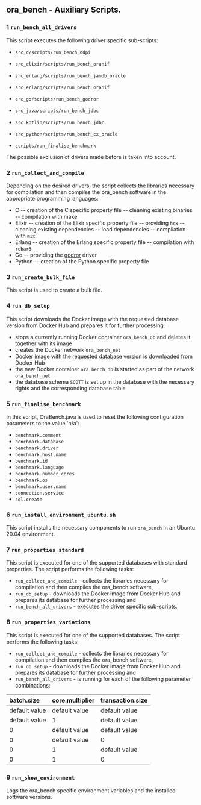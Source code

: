 ## ora_bench - Auxiliary Scripts.

### 1 `run_bench_all_drivers`

This script executes the following driver specific sub-scripts:

- `src_c/scripts/run_bench_odpi`
- `src_elixir/scripts/run_bench_oranif`
- `src_erlang/scripts/run_bench_jamdb_oracle`
- `src_erlang/scripts/run_bench_oranif`
- `src_go/scripts/run_bench_godror`
- `src_java/scripts/run_bench_jdbc`
- `src_kotlin/scripts/run_bench_jdbc`
- `src_python/scripts/run_bench_cx_oracle`

- `scripts/run_finalise_benchmark`

The possible exclusion of drivers made before is taken into account.

### 2 `run_collect_and_compile`

Depending on the desired drivers, the script collects the libraries necessary for compilation and then compiles the ora_bench software in the appropriate programming languages: 

- C
-- creation of the C specific property file
-- cleaning existing binaries
-- compilation with make  
- Elixir
-- creation of the Elixir specific property file
-- providing `hex`
-- cleaning existing dependencies
-- load dependencies
-- compilation with `mix`  
- Erlang
-- creation of the Erlang specific property file
-- compilation with `rebar3`
- Go
-- providing the [godror](https://github.com/godror/godror) driver
- Python
-- creation of the Python specific property file

### 3 `run_create_bulk_file`

This script is used to create a bulk file.

### 4 `run_db_setup`

This script downloads the Docker image with the requested database version from Docker Hub and prepares it for further processing:

- stops a currently running Docker container `ora_bench_db` and deletes it together with its image
- creates the Docker network `ora_bench_net`
- Docker image with the requested database version is downloaded from Docker Hub
- the new Docker container `ora_bench_db` is started as part of the network `ora_bench_net`
- the database schema `SCOTT` is set up in the database with the necessary rights and the corresponding database table

### 5 `run_finalise_benchmark`

In this script, OraBench.java is used to reset the following configuration parameters to the value 'n/a':

- `benchmark.comment`
- `benchmark.database`
- `benchmark.driver`
- `benchmark.host.name`
- `benchmark.id`
- `benchmark.language`
- `benchmark.number.cores`
- `benchmark.os`
- `benchmark.user.name`
- `connection.service`
- `sql.create`

### 6 `run_install_environment_ubuntu.sh`

This script installs the necessary components to run `ora_bench` in an Ubuntu 20.04 environment.

### 7 `run_properties_standard`

This script is executed for one of the supported databases with standard properties. 
The script performs the following tasks:

- `run_collect_and_compile` - collects the libraries necessary for compilation and then compiles the ora_bench software,
- `run_db_setup` - downloads the Docker image from Docker Hub and prepares its database for further processing and
- `run_bench_all_drivers` - executes the driver specific sub-scripts.

### 8 `run_properties_variations`

This script is executed for one of the supported databases. 
The script performs the following tasks:

- `run_collect_and_compile` - collects the libraries necessary for compilation and then compiles the ora_bench software,
- `run_db_setup` - downloads the Docker image from Docker Hub and prepares its database for further processing and
- `run_bench_all_drivers` - is running for each of the following parameter combinations:

| batch.size    | core.multiplier | transaction.size | 
| :---          | :---            | :---             | 
| default value | default value   | default value    |
| default value | 1               | default value    |
| 0             | default value   | default value    |
| 0             | default value   | 0                |
| 0             | 1               | default value    |
| 0             | 1               | 0                |

### 9 `run_show_environment`

Logs the ora_bench specific environment variables and the installed software versions.
